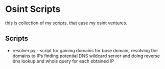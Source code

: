 # Osint Scripts
this is collection of my scripts, that ease my osint ventures.

## Scripts
 - resolver.py - script for gaining domains for base domain, resolving the domains to IPs finding potential DNS wildcard server and doing reverse dns lookup and whois query for each obtained IP
